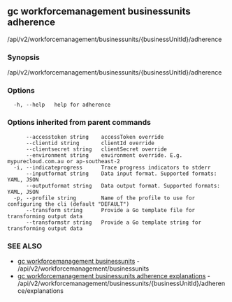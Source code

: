 ## gc workforcemanagement businessunits adherence

/api/v2/workforcemanagement/businessunits/{businessUnitId}/adherence

### Synopsis

/api/v2/workforcemanagement/businessunits/{businessUnitId}/adherence

### Options

```
  -h, --help   help for adherence
```

### Options inherited from parent commands

```
      --accesstoken string    accessToken override
      --clientid string       clientId override
      --clientsecret string   clientSecret override
      --environment string    environment override. E.g. mypurecloud.com.au or ap-southeast-2
  -i, --indicateprogress      Trace progress indicators to stderr
      --inputformat string    Data input format. Supported formats: YAML, JSON
      --outputformat string   Data output format. Supported formats: YAML, JSON
  -p, --profile string        Name of the profile to use for configuring the cli (default "DEFAULT")
      --transform string      Provide a Go template file for transforming output data
      --transformstr string   Provide a Go template string for transforming output data
```

### SEE ALSO

* [gc workforcemanagement businessunits](gc_workforcemanagement_businessunits.html)	 - /api/v2/workforcemanagement/businessunits
* [gc workforcemanagement businessunits adherence explanations](gc_workforcemanagement_businessunits_adherence_explanations.html)	 - /api/v2/workforcemanagement/businessunits/{businessUnitId}/adherence/explanations


